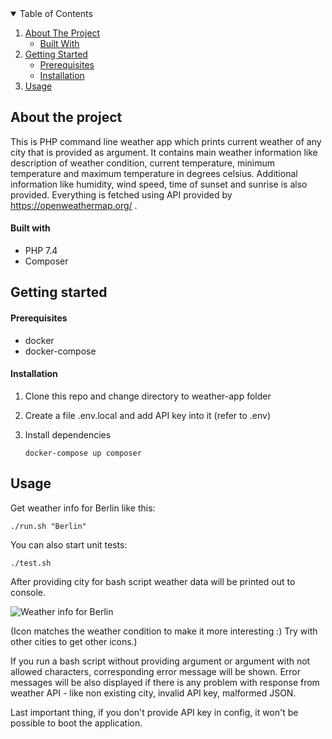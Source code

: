 <details open="open">
  <summary>Table of Contents</summary>
  <ol>
    <li>
      <a href="#about-the-project">About The Project</a>
      <ul>
        <li><a href="#built-with">Built With</a></li>
      </ul>
    </li>
    <li>
      <a href="#getting-started">Getting Started</a>
      <ul>
        <li><a href="#prerequisites">Prerequisites</a></li>
        <li><a href="#installation">Installation</a></li>
      </ul>
    </li>
    <li><a href="#usage">Usage</a></li>

  </ol>
</details>

## About the project

This is PHP command line weather app which prints current weather of any city that is provided as argument. 
It contains main weather information like description of weather condition, current temperature,
minimum temperature and maximum temperature in degrees celsius. Additional information like humidity, wind speed, time of sunset and sunrise is also provided. Everything is fetched using API provided by
https://openweathermap.org/ .


#### Built with

- PHP 7.4
- Composer

## Getting started
#### Prerequisites
- docker 
- docker-compose

#### Installation
1. Clone this repo and change directory to weather-app folder
2. Create a file .env.local and add API key into it (refer to .env)
3. Install dependencies 

    ```docker-compose up composer```
   
## Usage

Get weather info for Berlin like this:

   ```./run.sh "Berlin"```
   
You can also start unit tests:

   ```./test.sh```
   

After providing city for bash script weather data will be printed out to console.

![Weather info for Berlin](https://user-images.githubusercontent.com/18744725/109013441-75a67980-76b3-11eb-9492-7b6a80fe195c.png)
 
(Icon matches the weather condition to make it more interesting :) Try with other cities to get other icons.)




If you run a bash script without providing argument or argument with not allowed characters, corresponding error message
will be shown. Error messages will be also displayed if there is any problem with response from weather API - like non existing city, invalid API key, malformed JSON.

Last important thing, if you don't provide API key in config, it won't be possible to boot the application.


